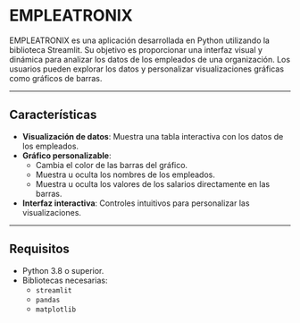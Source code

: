 # EMPLEATRONIX

EMPLEATRONIX es una aplicación desarrollada en Python utilizando la biblioteca Streamlit. Su objetivo es proporcionar una interfaz visual y dinámica para analizar los datos de los empleados de una organización. Los usuarios pueden explorar los datos y personalizar visualizaciones gráficas como gráficos de barras.

---

## Características

- **Visualización de datos**: Muestra una tabla interactiva con los datos de los empleados.
- **Gráfico personalizable**: 
  - Cambia el color de las barras del gráfico.
  - Muestra u oculta los nombres de los empleados.
  - Muestra u oculta los valores de los salarios directamente en las barras.
- **Interfaz interactiva**: Controles intuitivos para personalizar las visualizaciones.

---

## Requisitos

- Python 3.8 o superior.
- Bibliotecas necesarias:
  - `streamlit`
  - `pandas`
  - `matplotlib`

